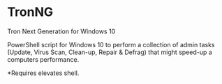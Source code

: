 # TronNG
Tron Next Generation for Windows 10

PowerShell script for Windows 10 to perform a collection of admin tasks (Update, Virus Scan, Clean-up, Repair & Defrag) that might speed-up a computers performance.

*Requires elevates shell.
